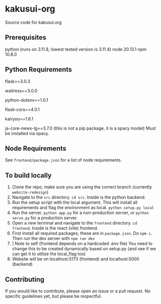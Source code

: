 # kakusui-org
Source code for kakusui.org

## Prerequisites
python (runs on 3.11.8, lowest tested version is 3.11.4)
node 20.13.1
npm 10.8.0

## Python Requirements
flask==3.0.3

waitress==3.0.0

python-dotenv==1.0.1

flask-cors==4.0.1

kairyou==1.6.1

ja-core-news-lg==3.7.0 (this is not a pip package, it is a spacy model) Must be installed via spacy.

## Node Requirements
See `frontend/package.json` for a list of node requirements.

## To build locally
1. Clone the repo, make sure you are using the correct branch (currently `website-redesign`)
2. Navigate to the `src` directory. `cd src`. Inside is the python backend.
3. Run the setup script with the local argument. This will install all requirements and flag the environment as local. `python setup.py local`
4. Run the server. `python app.py` for a non-production server, or `python serve.py` for a production server.
5. Open a new terminal and navigate to the `frontend` directory. `cd frontend`. Inside is the react (vite) frontend.
6. First install all required packages, these are in `package.json`. Do `npm i`. Then run the dev server with `npm run dev`
7. | Note to self (frontend depends on a hardcoded .env file) You need to change this to be created dynamically based on setup.py (and see if we can get it to utilize the local_flag too)
8. Website will be on localhost:5173 (frontend) and localhost:5000 (backend)

## Contributing
If you would like to contribute, please open an issue or a pull request. No specific guidelines yet, but please be respectful.